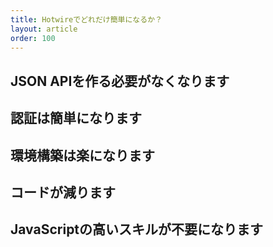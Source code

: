 ```yaml
---
title: Hotwireでどれだけ簡単になるか？
layout: article
order: 100
---
```


## JSON APIを作る必要がなくなります

## 認証は簡単になります

## 環境構築は楽になります

## コードが減ります

## JavaScriptの高いスキルが不要になります
